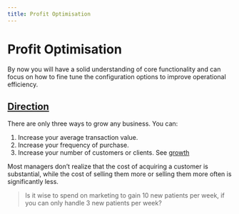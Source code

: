 ```yaml
---
title: Profit Optimisation
---
```


# Profit Optimisation

By now you will have a solid understanding of core functionality and can focus on how to fine tune the configuration options to improve operational efficiency.

## [Direction](../business-administration/direction/)

There are only three ways to grow any business. You can:

1. Increase your average transaction value.
2. Increase your frequency of purchase.
3. Increase your number of customers or clients. See [growth](../growth/)

Most managers don’t realize that the cost of acquiring a customer is substantial, while the cost of selling them more or selling them more often is significantly less.

> Is it wise to spend on marketing to gain 10 new patients per week, if you can only handle 3 new patients per week?
